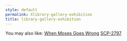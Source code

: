 ```yaml
---
style: default
permalink: Xlibrary-gallery-exhibition
title: library-gallery-exhibition
---
```

You may also like:
[When Moses Goes Wrong](http://scp-wiki.net/when-moses-goes-wrong)
[SCP-2797](http://scp-wiki.net/scp-2797)